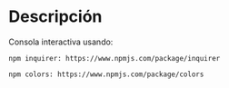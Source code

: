 # Descripción
Consola interactiva usando:
```
npm inquirer: https://www.npmjs.com/package/inquirer

npm colors: https://www.npmjs.com/package/colors
```